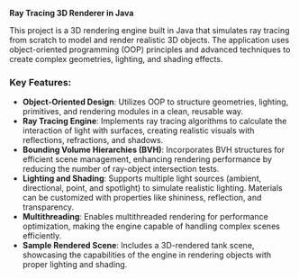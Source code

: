 **Ray Tracing 3D Renderer in Java**

This project is a 3D rendering engine built in Java that simulates ray tracing from scratch to model and render realistic 3D objects. The application uses object-oriented programming (OOP) principles and advanced techniques to create complex geometries, lighting, and shading effects.

### Key Features:
- **Object-Oriented Design**: Utilizes OOP to structure geometries, lighting, primitives, and rendering modules in a clean, reusable way.
- **Ray Tracing Engine**: Implements ray tracing algorithms to calculate the interaction of light with surfaces, creating realistic visuals with reflections, refractions, and shadows.
- **Bounding Volume Hierarchies (BVH)**: Incorporates BVH structures for efficient scene management, enhancing rendering performance by reducing the number of ray-object intersection tests.
- **Lighting and Shading**: Supports multiple light sources (ambient, directional, point, and spotlight) to simulate realistic lighting. Materials can be customized with properties like shininess, reflection, and transparency.
- **Multithreading**: Enables multithreaded rendering for performance optimization, making the engine capable of handling complex scenes efficiently.
- **Sample Rendered Scene**: Includes a 3D-rendered tank scene, showcasing the capabilities of the engine in rendering objects with proper lighting and shading.
